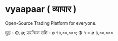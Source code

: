 # vyaapaar ( व्यापार )
Open-Source Trading Platform for everyone.

मुद्रा - Φ, ∅;
प्रारम्भिक राशि - ∅ १५,००,०००;
Φ १ = ∅ ३,००,०००
